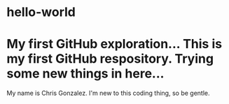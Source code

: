 # hello-world
My first GitHub exploration...
This is my first GitHub respository. Trying some new things in here...
=====================

My name is Chris Gonzalez. I'm new to this coding thing, so be gentle.
